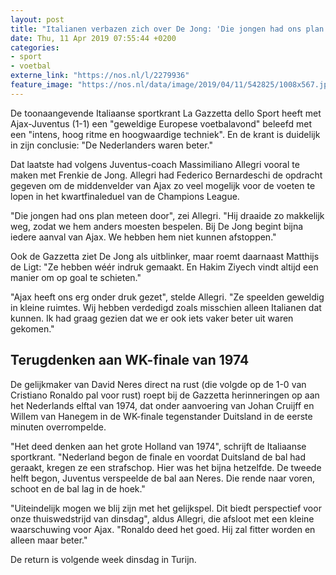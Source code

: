 ```yaml
---
layout: post
title: "Italianen verbazen zich over De Jong: 'Die jongen had ons plan meteen door'"
date: Thu, 11 Apr 2019 07:55:44 +0200
categories: 
- sport 
- voetbal 
externe_link: "https://nos.nl/l/2279936"
feature_image: "https://nos.nl/data/image/2019/04/11/542825/1008x567.jpg"
---
```


<p>De toonaangevende Italiaanse sportkrant La Gazzetta dello Sport heeft met Ajax-Juventus (1-1) een "geweldige Europese voetbalavond" beleefd met een "intens, hoog ritme en hoogwaardige techniek". En de krant is duidelijk in zijn conclusie: "De Nederlanders waren beter."</p>
<p>Dat laatste had volgens Juventus-coach Massimiliano Allegri vooral te maken met Frenkie de Jong. Allegri had Federico Bernardeschi de opdracht gegeven om de middenvelder van Ajax zo veel mogelijk voor de voeten te lopen in het kwartfinaleduel van de Champions League.</p>
<p>"Die jongen had ons plan meteen door", zei Allegri. "Hij draaide zo makkelijk weg, zodat we hem anders moesten bespelen. Bij De Jong begint bijna iedere aanval van Ajax. We hebben hem niet kunnen afstoppen."</p>
<p>Ook de Gazzetta ziet De Jong als uitblinker, maar roemt daarnaast Matthijs de Ligt: "Ze hebben wéér indruk gemaakt. En Hakim Ziyech vindt altijd een manier om op goal te schieten."</p>
<p>"Ajax heeft ons erg onder druk gezet", stelde Allegri. "Ze speelden geweldig in kleine ruimtes. Wij hebben verdedigd zoals misschien alleen Italianen dat kunnen. Ik had graag gezien dat we er ook iets vaker beter uit waren gekomen."</p>
<h2>Terugdenken aan WK-finale van 1974</h2>
<p>De gelijkmaker van David Neres direct na rust (die volgde op de 1-0 van Cristiano Ronaldo pal voor rust) roept bij de Gazzetta herinneringen op aan het Nederlands elftal van 1974, dat onder aanvoering van Johan Cruijff en Willem van Hanegem in de WK-finale tegenstander Duitsland in de eerste minuten overrompelde.</p>
<p>"Het deed denken aan het grote Holland van 1974", schrijft de Italiaanse sportkrant. "Nederland begon de finale en voordat Duitsland de bal had geraakt, kregen ze een strafschop. Hier was het bijna hetzelfde. De tweede helft begon, Juventus verspeelde de bal aan Neres. Die rende naar voren, schoot en de bal lag in de hoek."</p>
<p>"Uiteindelijk mogen we blij zijn met het gelijkspel. Dit biedt perspectief voor onze thuiswedstrijd van dinsdag", aldus Allegri, die afsloot met een kleine waarschuwing voor Ajax. "Ronaldo deed het goed. Hij zal fitter worden en alleen maar beter."</p>
<p>De return is volgende week dinsdag in Turijn.</p>
